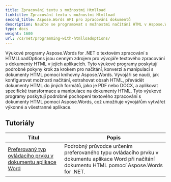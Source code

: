 ```yaml
---
title: Zpracování textu s možnostmi Htmlload
linktitle: Zpracování textu s možnostmi Htmlload
second_title: Aspose.Words API pro zpracování dokumentů
description: Naučte se programovat s možnostmi načítání HTML v Aspose.Words pro .NET. Výukové programy vás provedou různými funkcemi pro načítání dokumentů HTML.
type: docs
weight: 1600
url: /cs/net/programming-with-htmlloadoptions/
---
```

Výukové programy Aspose.Words for .NET o textovém zpracování s HTMLLoadOptions jsou cenným zdrojem pro vývojáře textového zpracování s dokumenty HTML v jejich aplikacích. Tyto výukové programy poskytují podrobné pokyny krok za krokem pro načítání, konverzi a manipulaci s dokumenty HTML pomocí knihovny Aspose.Words. Vývojáři se naučí, jak konfigurovat možnosti načítání, extrahovat obsah HTML, převádět dokumenty HTML do jiných formátů, jako je PDF nebo DOCX, a aplikovat specifické transformace a manipulace na dokumenty HTML. Tyto výukové programy poskytují podrobné pochopení textového zpracování s dokumenty HTML pomocí Aspose.Words, což umožňuje vývojářům vytvářet výkonné a všestranné aplikace.

 ## Tutoriály
| Titul | Popis |
| --- | --- |
| [Preferovaný typ ovládacího prvku v dokumentu aplikace Word](./preferred-control-type/) | Podrobný průvodce určením preferovaného typu ovládacího prvku v dokumentu aplikace Word při načítání dokumentu HTML pomocí Aspose.Words for .NET. |